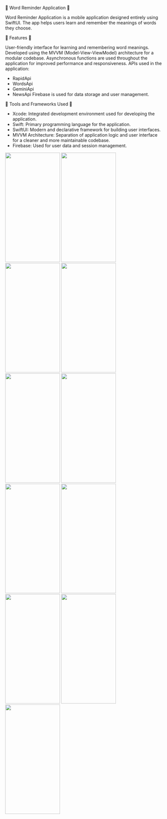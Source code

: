 📱 Word Reminder Application 📱

Word Reminder Application is a mobile application designed entirely using SwiftUI. The app helps users learn and remember the meanings of words they choose.

🚀 Features 🚀

User-friendly interface for learning and remembering word meanings.
Developed using the MVVM (Model-View-ViewModel) architecture for a modular codebase.
Asynchronous functions are used throughout the application for improved performance and responsiveness.
APIs used in the application:
- RapidApi
- WordsApi
- GeminiApi
- NewsApi
Firebase is used for data storage and user management.

🔧 Tools and Frameworks Used 🔧

- Xcode: Integrated development environment used for developing the application.
- Swift: Primary programming language for the application.
- SwiftUI: Modern and declarative framework for building user interfaces.
- MVVM Architecture: Separation of application logic and user interface for a cleaner and more maintainable codebase.
- Firebase: Used for user data and session management.

<img src="https://github.com/agkurt/WordRemSwiftUI/assets/85376292/3848de4a-ab46-48bd-9103-7741ce47eb73" width="175" height="350">
<img src="https://github.com/agkurt/WordRemSwiftUI/assets/85376292/a9770094-c177-4a9f-bd43-7a188c6912a5" width="175" height="350">
<img src="https://github.com/agkurt/WordRemSwiftUI/assets/85376292/7b1d72d0-150e-486a-a22a-aedf844b77ff" width="175" height="350">
<img src="https://github.com/agkurt/WordRemSwiftUI/assets/85376292/daae9c5c-046f-4cf3-a33d-e3698e603f7c" width="175" height="350">
<img src="https://github.com/agkurt/WordRemSwiftUI/assets/85376292/14a17681-2c5f-48a6-ba33-5cf014070ae0" width="175" height="350">
<img src="https://github.com/agkurt/WordRemSwiftUI/assets/85376292/8f1e26a0-3188-40de-be63-ab524aa81b13" width="175" height="350">
<img src="https://github.com/agkurt/WordRemSwiftUI/assets/85376292/4fe4c435-7e6d-4c61-9088-47bd069cc5b9" width="175" height="350">
<img src="https://github.com/agkurt/WordRemSwiftUI/assets/85376292/94fa380e-6ef0-4e3d-8942-ae4d38f28eec" width="175" height="350">
<img src="https://github.com/agkurt/WordRemSwiftUI/assets/85376292/123f6382-a9a4-401a-9a0f-2bc6b6f24e39" width="175" height="350">
<img src="https://github.com/agkurt/WordRemSwiftUI/assets/85376292/dc758940-66d1-45f1-9ffc-0091862a8263" width="175" height="350">
<img src="https://github.com/agkurt/WordRemSwiftUI/assets/85376292/ba187a62-a589-44c4-a99f-03053182364c" width="175" height="350">
